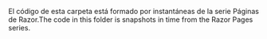<span data-ttu-id="3b287-101">El código de esta carpeta está formado por instantáneas de la serie Páginas de Razor.</span><span class="sxs-lookup"><span data-stu-id="3b287-101">The code in this folder is snapshots in time from the Razor Pages series.</span></span>
